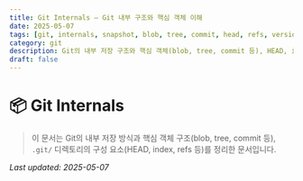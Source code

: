 ```yaml
---
title: Git Internals – Git 내부 구조와 핵심 객체 이해
date: 2025-05-07
tags: [git, internals, snapshot, blob, tree, commit, head, refs, version-control]
category: git
description: Git의 내부 저장 구조와 핵심 객체(blob, tree, commit 등), HEAD, index, refs 등의 역할과 구성 원리를 정리한 문서
draft: false
---
```

# 📦 Git Internals

> 이 문서는 Git의 내부 저장 방식과 핵심 객체 구조(blob, tree, commit 등),  
> `.git/` 디렉토리의 구성 요소(HEAD, index, refs 등)를 정리한 문서입니다.

_Last updated: 2025-05-07_ 